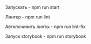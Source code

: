 Запускать -  npm run start

Линтер - npm run lint

Автопочинить линты - npm run lint-fix

Запуск storybook - npm run storybook
